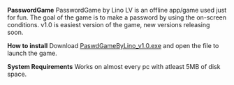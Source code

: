 **PasswordGame**
PasswordGame by Lino LV is an offline app/game used just for fun.
The goal of the game is to make a password by using the on-screen conditions.
v1.0 is easiest version of the game, new versions releasing soon. 

**How to install**
Download [PaswdGameByLino_v1.0.exe](https://github.com/LinoLV/PasswordGame/releases/tag/v1.0) and open the file to launch the game.

**System Requirements**
Works on almost every pc with atleast 5MB of disk space.

